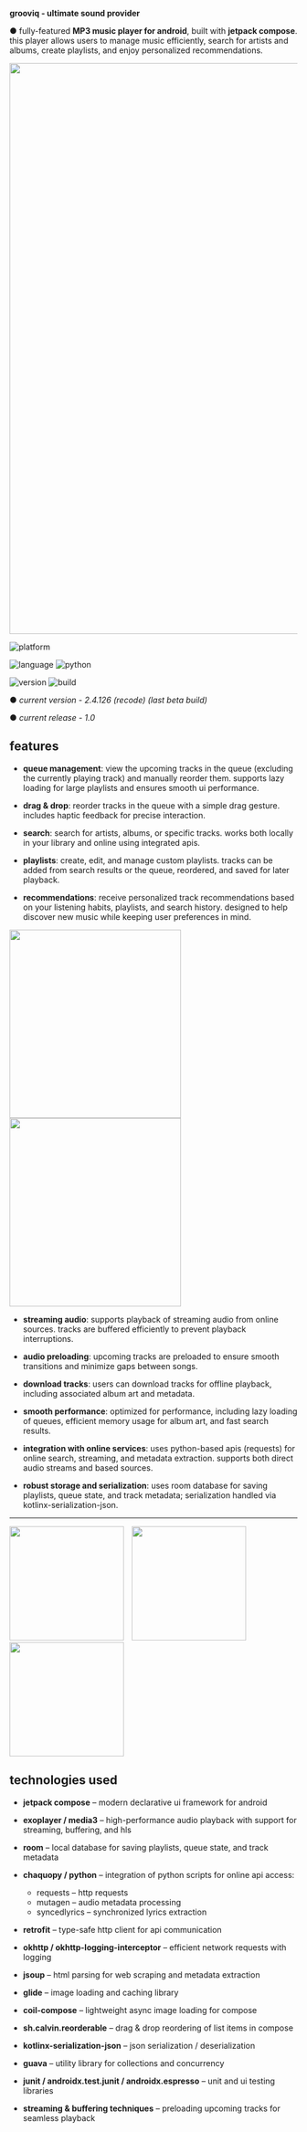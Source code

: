 **grooviq - ultimate sound provider**

● fully-featured **MP3 music player for android**, built with **jetpack compose**.  
this player allows users to manage music efficiently, search for artists and albums, create playlists, and enjoy personalized recommendations.

  <img src="https://i.imgur.com/s9kXJsA.png" width="1000"/>
  
  ![platform](https://img.shields.io/badge/platform-android-lightgrey)
  
  ![language](https://img.shields.io/badge/language-kotlin-purple)
  ![python](https://img.shields.io/badge/python-3.10-yellow)
  
  ![version](https://img.shields.io/badge/version-1.0-blue)
  ![build](https://img.shields.io/badge/build-passing-brightgreen)
   
  ● *current version - 2.4.126 (recode) (last beta build)* 
  
  ● *current release - 1.0*
  
## features

- **queue management**: view the upcoming tracks in the queue (excluding the currently playing track) and manually reorder them. supports lazy loading for large playlists and ensures smooth ui performance.  

- **drag & drop**: reorder tracks in the queue with a simple drag gesture. includes haptic feedback for precise interaction.  

- **search**: search for artists, albums, or specific tracks. works both locally in your library and online using integrated apis.  

- **playlists**: create, edit, and manage custom playlists. tracks can be added from search results or the queue, reordered, and saved for later playback.  

- **recommendations**: receive personalized track recommendations based on your listening habits, playlists, and search history. designed to help discover new music while keeping user preferences in mind.  

<p float="left">
  <img src="https://i.imgur.com/HyJuxeX.jpeg" width="300" height = "330" style="margin-right: 10px;"/>
  <img src="https://i.imgur.com/7DNFmcL.jpeg" width="300" height = "330" />
</p>

- **streaming audio**: supports playback of streaming audio from online sources. tracks are buffered efficiently to prevent playback interruptions.  

- **audio preloading**: upcoming tracks are preloaded to ensure smooth transitions and minimize gaps between songs.  

- **download tracks**: users can download tracks for offline playback, including associated album art and metadata.  

- **smooth performance**: optimized for performance, including lazy loading of queues, efficient memory usage for album art, and fast search results.  

- **integration with online services**: uses python-based apis (requests) for online search, streaming, and metadata extraction. supports both direct audio streams and based sources.  

- **robust storage and serialization**: uses room database for saving playlists, queue state, and track metadata; serialization handled via kotlinx-serialization-json.  

---


<p float="left">
  <img src="https://i.imgur.com/J4dVLC0.jpeg" width="200" style="margin-right: 10px;"/>
  <img src="https://i.imgur.com/h5sa83r.jpeg" width="200" style="margin-right: 10px;"/>
  <img src="https://i.imgur.com/VsCeiEw.jpeg" width="200"/>
</p>

## technologies used

- **jetpack compose** – modern declarative ui framework for android
  
- **exoplayer / media3** – high-performance audio playback with support for streaming, buffering, and hls
   
- **room** – local database for saving playlists, queue state, and track metadata
  
- **chaquopy / python** – integration of python scripts for online api access:
  - requests – http requests  
  - mutagen – audio metadata processing  
  - syncedlyrics – synchronized lyrics extraction
    
- **retrofit** – type-safe http client for api communication
  
- **okhttp / okhttp-logging-interceptor** – efficient network requests with logging
  
- **jsoup** – html parsing for web scraping and metadata extraction
  
- **glide** – image loading and caching library
  
- **coil-compose** – lightweight async image loading for compose
  
- **sh.calvin.reorderable** – drag & drop reordering of list items in compose
  
- **kotlinx-serialization-json** – json serialization / deserialization
  
- **guava** – utility library for collections and concurrency
  
- **junit / androidx.test.junit / androidx.espresso** – unit and ui testing libraries
  
- **streaming & buffering techniques** – preloading upcoming tracks for seamless playback
  


